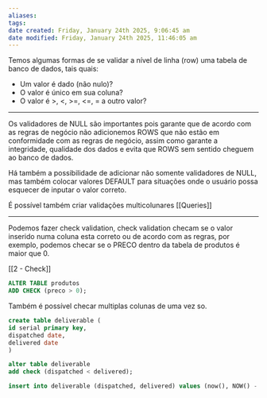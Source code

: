 ```yaml
---
aliases: 
tags: 
date created: Friday, January 24th 2025, 9:06:45 am
date modified: Friday, January 24th 2025, 11:46:05 am
---
```

Temos algumas formas de se validar a nível de linha (row) uma tabela de banco de dados, tais quais:

- Um valor é dado (não nulo)?
- O valor é único em sua coluna?
- O valor é >, <, >=, <=, = a outro valor?

---

Os validadores de NULL são importantes pois garante que de acordo com as regras de negócio não adicionemos ROWS que não estão em conformidade com as regras de negócio, assim como garante a integridade, qualidade dos dados e evita que ROWS sem sentido cheguem ao banco de dados.

Há também a possibilidade de adicionar não somente validadores de NULL, mas também colocar valores DEFAULT para situações onde o usuário possa esquecer de inputar o valor correto.

É possível também criar validações multicolunares [[Queries]]

---

Podemos fazer check validation, check validation checam se o valor inserido numa coluna esta correto ou de acordo com as regras, por exemplo, podemos checar se o PRECO dentro da tabela de produtos é maior que 0.

[[2 - Check]]

```sql
ALTER TABLE produtos
ADD CHECK (preco > 0);
```

Também é possível checar multiplas colunas de uma vez so.

```sql
create table deliverable (
id serial primary key,
dispatched date,
delivered date
)

alter table deliverable
add check (dispatched < delivered);

insert into deliverable (dispatched, delivered) values (now(), NOW() - INTERVAL '1 day');
```




